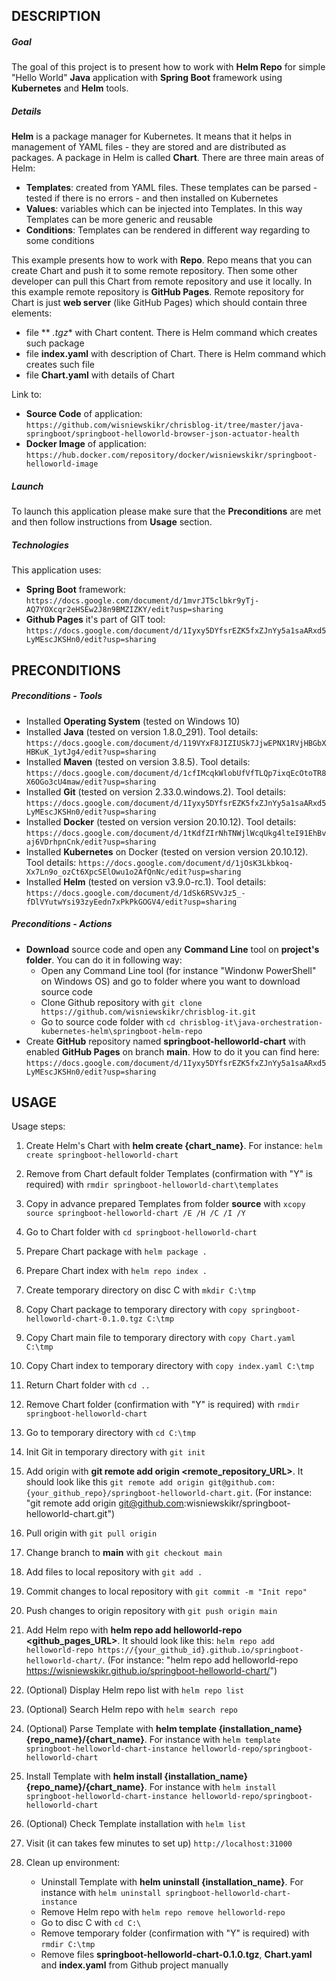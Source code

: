 DESCRIPTION
-----------

##### Goal
The goal of this project is to present how to work with **Helm Repo** for simple "Hello World" **Java** application with **Spring Boot** framework using **Kubernetes** and **Helm** tools. 


##### Details
**Helm** is a package manager for Kubernetes. It means that it helps in management of YAML files - they are stored and are distributed as packages. A package in Helm is called **Chart**. There are three main areas of Helm:
* **Templates**: created from YAML files. These templates can be parsed - tested if there is no errors - and then installed on Kubernetes
* **Values**: variables which can be injected into Templates. In this way Templates can be more generic and reusable
* **Conditions**: Templates can be rendered in different way regarding to some conditions

This example presents how to work with **Repo**. Repo means that you can create Chart and push it to some remote repository. Then some other developer can pull this Chart from remote repository and use it locally. In this example remote repository is **GitHub Pages**. Remote repository for Chart is just **web server** (like GitHub Pages) which should contain three elements:
* file ** *.tgz** with Chart content. There is Helm command which creates such package
* file **index.yaml** with description of Chart. There is Helm command which creates such file
* file **Chart.yaml** with details of Chart

Link to:
* **Source Code** of application: `https://github.com/wisniewskikr/chrisblog-it/tree/master/java-springboot/springboot-helloworld-browser-json-actuator-health`
* **Docker Image** of application: `https://hub.docker.com/repository/docker/wisniewskikr/springboot-helloworld-image`

##### Launch
To launch this application please make sure that the **Preconditions** are met and then follow instructions from **Usage** section.

##### Technologies
This application uses:
* **Spring Boot** framework: `https://docs.google.com/document/d/1mvrJT5clbkr9yTj-AQ7YOXcqr2eHSEw2J8n9BMZIZKY/edit?usp=sharing`
* **Github Pages** it's part of GIT tool: `https://docs.google.com/document/d/1Iyxy5DYfsrEZK5fxZJnYy5a1saARxd5LyMEscJKSHn0/edit?usp=sharing`


PRECONDITIONS
-------------

##### Preconditions - Tools
* Installed **Operating System** (tested on Windows 10)
* Installed **Java** (tested on version 1.8.0_291). Tool details: `https://docs.google.com/document/d/119VYxF8JIZIUSk7JjwEPNX1RVjHBGbXHBKuK_1ytJg4/edit?usp=sharing`
* Installed **Maven** (tested on version 3.8.5). Tool details: `https://docs.google.com/document/d/1cfIMcqkWlobUfVfTLQp7ixqEcOtoTR8X6OGo3cU4maw/edit?usp=sharing`
* Installed **Git** (tested on version 2.33.0.windows.2). Tool details: `https://docs.google.com/document/d/1Iyxy5DYfsrEZK5fxZJnYy5a1saARxd5LyMEscJKSHn0/edit?usp=sharing`
* Installed **Docker** (tested on version version 20.10.12). Tool details: `https://docs.google.com/document/d/1tKdfZIrNhTNWjlWcqUkg4lteI91EhBvaj6VDrhpnCnk/edit?usp=sharing`
* Installed **Kubernetes** on Docker (tested on version version 20.10.12). Tool details: `https://docs.google.com/document/d/1jOsK3Lkbkoq-Xx7Ln9o_ozCt6XpcSElOwu1o2AfQnNc/edit?usp=sharing`
* Installed **Helm** (tested on version v3.9.0-rc.1). Tool details: `https://docs.google.com/document/d/1dSk6RSVvJz5_-fDlVYutwYsi93zyEedn7xPkPkGOGV4/edit?usp=sharing`

##### Preconditions - Actions
* **Download** source code and open any **Command Line** tool on **project's folder**. You can do it in following way:
    * Open any Command Line tool (for instance "Windonw PowerShell" on Windows OS) and go to folder where you want to download source code 
    * Clone Github repository with `git clone https://github.com/wisniewskikr/chrisblog-it.git`
    * Go to source code folder with `cd chrisblog-it\java-orchestration-kubernetes-helm\springboot-helm-repo`
* Create **GitHub** repository named **springboot-helloworld-chart** with enabled **GitHub Pages** on branch **main**. How to do it you can find here: `https://docs.google.com/document/d/1Iyxy5DYfsrEZK5fxZJnYy5a1saARxd5LyMEscJKSHn0/edit?usp=sharing`


USAGE
-----

Usage steps:
1. Create Helm's Chart with **helm create {chart_name}**. For instance: `helm create springboot-helloworld-chart`
1. Remove from Chart default folder Templates (confirmation with "Y" is required) with `rmdir springboot-helloworld-chart\templates`
1. Copy in advance prepared Templates from folder **source** with `xcopy source springboot-helloworld-chart /E /H /C /I /Y`
1. Go to Chart folder with `cd springboot-helloworld-chart`
1. Prepare Chart package with `helm package .`
1. Prepare Chart index with `helm repo index .`
1. Create temporary directory on disc C with `mkdir C:\tmp`
1. Copy Chart package to temporary directory with `copy springboot-helloworld-chart-0.1.0.tgz C:\tmp`
1. Copy Chart main file to temporary directory with `copy Chart.yaml C:\tmp`
1. Copy Chart index to temporary directory with `copy index.yaml C:\tmp`
1. Return Chart folder with `cd ..`
1. Remove Chart folder (confirmation with "Y" is required) with `rmdir springboot-helloworld-chart`
1. Go to temporary directory with `cd C:\tmp`
1. Init Git in temporary directory with `git init`
1. Add origin with **git remote add origin <remote_repository_URL>**. It should look like this `git remote add origin git@github.com:{your_github_repo}/springboot-helloworld-chart.git`. (For instance: "git remote add origin git@github.com:wisniewskikr/springboot-helloworld-chart.git")
1. Pull origin with `git pull origin`
1. Change branch to **main** with `git checkout main`
1. Add files to local repository with `git add .`
1. Commit changes to local repository with `git commit -m "Init repo"`
1. Push changes to origin repository with `git push origin main`
1. Add Helm repo with **helm repo add helloworld-repo <github_pages_URL>**. It should look like this: `helm repo add helloworld-repo https://{your_github_id}.github.io/springboot-helloworld-chart/`. (For instance: "helm repo add helloworld-repo https://wisniewskikr.github.io/springboot-helloworld-chart/")
1. (Optional) Display Helm repo list with `helm repo list`
1. (Optional) Search Helm repo with `helm search repo`
1. (Optional) Parse Template with **helm template {installation_name} {repo_name}/{chart_name}**. For instance with `helm template springboot-helloworld-chart-instance helloworld-repo/springboot-helloworld-chart`
1. Install Template with **helm install {installation_name} {repo_name}/{chart_name}**. For instance with `helm install springboot-helloworld-chart-instance helloworld-repo/springboot-helloworld-chart`
1. (Optional) Check Template installation with `helm list`
1. Visit (it can takes few minutes to set up) `http://localhost:31000`
1. Clean up environment:

    * Uninstall Template with **helm uninstall {installation_name}**. For instance with `helm uninstall springboot-helloworld-chart-instance`
    * Remove Helm repo with `helm repo remove helloworld-repo`
    * Go to disc C with `cd C:\`
    * Remove temporary folder (confirmation with "Y" is required) with `rmdir C:\tmp`
    * Remove files **springboot-helloworld-chart-0.1.0.tgz**, **Chart.yaml** and **index.yaml** from Github project manually